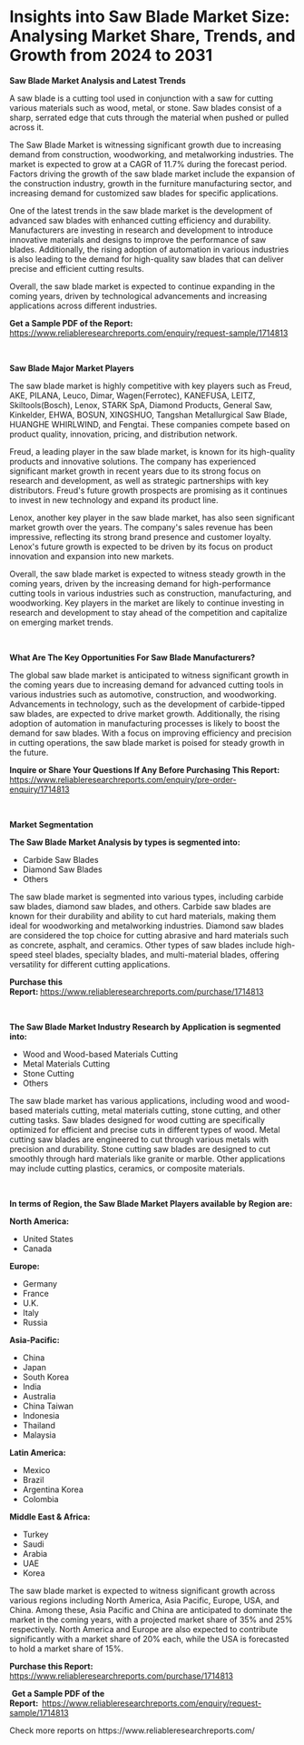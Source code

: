 <p><h1>Insights into Saw Blade Market Size: Analysing Market Share, Trends, and Growth from 2024 to 2031</h1></p><p><strong>Saw Blade Market Analysis and Latest Trends</strong></p>
<p><p>A saw blade is a cutting tool used in conjunction with a saw for cutting various materials such as wood, metal, or stone. Saw blades consist of a sharp, serrated edge that cuts through the material when pushed or pulled across it.</p><p>The Saw Blade Market is witnessing significant growth due to increasing demand from construction, woodworking, and metalworking industries. The market is expected to grow at a CAGR of 11.7% during the forecast period. Factors driving the growth of the saw blade market include the expansion of the construction industry, growth in the furniture manufacturing sector, and increasing demand for customized saw blades for specific applications.</p><p>One of the latest trends in the saw blade market is the development of advanced saw blades with enhanced cutting efficiency and durability. Manufacturers are investing in research and development to introduce innovative materials and designs to improve the performance of saw blades. Additionally, the rising adoption of automation in various industries is also leading to the demand for high-quality saw blades that can deliver precise and efficient cutting results.</p><p>Overall, the saw blade market is expected to continue expanding in the coming years, driven by technological advancements and increasing applications across different industries.</p></p>
<p><strong>Get a Sample PDF of the Report:&nbsp;</strong> <a href="https://www.reliableresearchreports.com/enquiry/request-sample/1714813">https://www.reliableresearchreports.com/enquiry/request-sample/1714813</a></p>
<p>&nbsp;</p>
<p><strong>Saw Blade Major Market Players</strong></p>
<p><p>The saw blade market is highly competitive with key players such as Freud, AKE, PILANA, Leuco, Dimar, Wagen(Ferrotec), KANEFUSA, LEITZ, Skiltools(Bosch), Lenox, STARK SpA, Diamond Products, General Saw, Kinkelder, EHWA, BOSUN, XINGSHUO, Tangshan Metallurgical Saw Blade, HUANGHE WHIRLWIND, and Fengtai. These companies compete based on product quality, innovation, pricing, and distribution network.</p><p>Freud, a leading player in the saw blade market, is known for its high-quality products and innovative solutions. The company has experienced significant market growth in recent years due to its strong focus on research and development, as well as strategic partnerships with key distributors. Freud's future growth prospects are promising as it continues to invest in new technology and expand its product line.</p><p>Lenox, another key player in the saw blade market, has also seen significant market growth over the years. The company's sales revenue has been impressive, reflecting its strong brand presence and customer loyalty. Lenox's future growth is expected to be driven by its focus on product innovation and expansion into new markets.</p><p>Overall, the saw blade market is expected to witness steady growth in the coming years, driven by the increasing demand for high-performance cutting tools in various industries such as construction, manufacturing, and woodworking. Key players in the market are likely to continue investing in research and development to stay ahead of the competition and capitalize on emerging market trends.</p></p>
<p>&nbsp;</p>
<p><strong>What Are The Key Opportunities For Saw Blade Manufacturers?</strong></p>
<p><p>The global saw blade market is anticipated to witness significant growth in the coming years due to increasing demand for advanced cutting tools in various industries such as automotive, construction, and woodworking. Advancements in technology, such as the development of carbide-tipped saw blades, are expected to drive market growth. Additionally, the rising adoption of automation in manufacturing processes is likely to boost the demand for saw blades. With a focus on improving efficiency and precision in cutting operations, the saw blade market is poised for steady growth in the future.</p></p>
<p><strong>Inquire or Share Your Questions If Any Before Purchasing This Report:</strong> <a href="https://www.reliableresearchreports.com/enquiry/pre-order-enquiry/1714813">https://www.reliableresearchreports.com/enquiry/pre-order-enquiry/1714813</a></p>
<p>&nbsp;</p>
<p><strong>Market Segmentation</strong></p>
<p><strong>The Saw Blade Market Analysis by types is segmented into:</strong></p>
<p><ul><li>Carbide Saw Blades</li><li>Diamond Saw Blades</li><li>Others</li></ul></p>
<p><p>The saw blade market is segmented into various types, including carbide saw blades, diamond saw blades, and others. Carbide saw blades are known for their durability and ability to cut hard materials, making them ideal for woodworking and metalworking industries. Diamond saw blades are considered the top choice for cutting abrasive and hard materials such as concrete, asphalt, and ceramics. Other types of saw blades include high-speed steel blades, specialty blades, and multi-material blades, offering versatility for different cutting applications.</p></p>
<p><strong>Purchase this Report:&nbsp;</strong><a href="https://www.reliableresearchreports.com/purchase/1714813">https://www.reliableresearchreports.com/purchase/1714813</a></p>
<p>&nbsp;</p>
<p><strong>The Saw Blade Market Industry Research by Application is segmented into:</strong></p>
<p><ul><li>Wood and Wood-based Materials Cutting</li><li>Metal Materials Cutting</li><li>Stone Cutting</li><li>Others</li></ul></p>
<p><p>The saw blade market has various applications, including wood and wood-based materials cutting, metal materials cutting, stone cutting, and other cutting tasks. Saw blades designed for wood cutting are specifically optimized for efficient and precise cuts in different types of wood. Metal cutting saw blades are engineered to cut through various metals with precision and durability. Stone cutting saw blades are designed to cut smoothly through hard materials like granite or marble. Other applications may include cutting plastics, ceramics, or composite materials.</p></p>
<p>&nbsp;</p>
<p><strong>In terms of Region, the Saw Blade Market Players available by Region are:</strong></p>
<p>
    <p> <strong> North America: </strong>
        <ul>
            <li>United States</li>
            <li>Canada</li>
        </ul>
        </p> 
    <p> <strong> Europe: </strong>
        <ul>
            <li>Germany</li>
            <li>France</li>
            <li>U.K.</li>
            <li>Italy</li>
            <li>Russia</li>
        </ul>
        </p> 
    <p> <strong> Asia-Pacific: </strong>
        <ul>
            <li>China</li>
            <li>Japan</li>
            <li>South Korea</li>
            <li>India</li>
            <li>Australia</li>
            <li>China Taiwan</li>
            <li>Indonesia</li>
            <li>Thailand</li>
            <li>Malaysia</li>
        </ul>
        </p> 
    <p> <strong> Latin America: </strong>
        <ul>
            <li>Mexico</li>
            <li>Brazil</li>
            <li>Argentina Korea</li>
            <li>Colombia</li>
        </ul>
        </p> 
    <p> <strong> Middle East & Africa: </strong>
        <ul>
            <li>Turkey</li>
            <li>Saudi</li>
            <li>Arabia</li>
            <li>UAE</li>
            <li>Korea</li>
        </ul>
    </p>
    </p>
<p><p>The saw blade market is expected to witness significant growth across various regions including North America, Asia Pacific, Europe, USA, and China. Among these, Asia Pacific and China are anticipated to dominate the market in the coming years, with a projected market share of 35% and 25% respectively. North America and Europe are also expected to contribute significantly with a market share of 20% each, while the USA is forecasted to hold a market share of 15%.</p></p>
<p><strong>Purchase this Report: </strong><a href="https://www.reliableresearchreports.com/purchase/1714813">https://www.reliableresearchreports.com/purchase/1714813</a></p>
<p>&nbsp;<strong>Get a Sample PDF of the Report:&nbsp;&nbsp;</strong><a href="https://www.reliableresearchreports.com/enquiry/request-sample/1714813">https://www.reliableresearchreports.com/enquiry/request-sample/1714813</a></p>
<p><strong></strong></p>
<p>Check more reports on https://www.reliableresearchreports.com/</p>